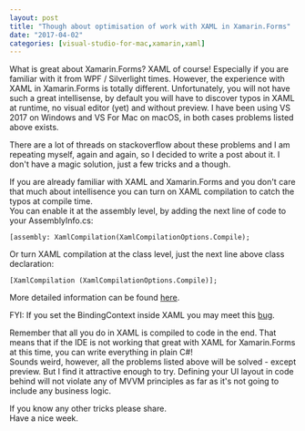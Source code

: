 ```yaml
---
layout: post
title: "Though about optimisation of work with XAML in Xamarin.Forms"
date: "2017-04-02"
categories: [visual-studio-for-mac,xamarin,xaml]
---
```

What is great about Xamarin.Forms? XAML of course! Especially if you are familiar with it from WPF / Silverlight times. However, the experience with XAML in Xamarin.Forms is totally different. Unfortunately, you will not have such a great intellisense, by default you will have to discover typos in XAML at runtime, no visual editor (yet) and without preview. I have been using VS 2017 on Windows and VS For Mac on macOS, in both cases problems listed above exists.

There are a lot of threads on stackoverflow about these problems and I am repeating myself, again and again, so I decided to write a post about it. I don't have a magic solution, just a few tricks and a though.

If you are already familiar with XAML and Xamarin.Forms and you don't care that much about intellisence you can turn on XAML compilation to catch the typos at compile time.  
You can enable it at the assembly level, by adding the next line of code to your AssemblyInfo.cs:

```
[assembly: XamlCompilation(XamlCompilationOptions.Compile);
```

Or turn XAML compilation at the class level, just the next line above class declaration:  

```
[XamlCompilation (XamlCompilationOptions.Compile)];
```

More detailed information can be found [here](https://developer.xamarin.com/guides/xamarin-forms/xaml/xamlc/).  
  
FYI: If you set the BindingContext inside XAML you may meet this [bug](http://stackoverflow.com/questions/42771108/xamarin-forms-viewmodellocator-get-called-twice).  
  
Remember that all you do in XAML is compiled to code in the end. That means that if the IDE is not working that great with XAML for Xamarin.Forms at this time, you can write everything in plain C#!  
Sounds weird, however, all the problems listed above will be solved - except preview. But I find it attractive enough to try. Defining your UI layout in code behind will not violate any of MVVM principles as far as it's not going to include any business logic.  
  
If you know any other tricks please share.  
Have a nice week.
